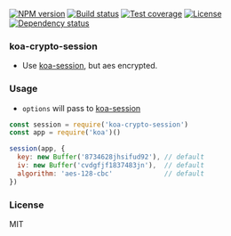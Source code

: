 [![NPM version][npm-img]][npm-url]
[![Build status][travis-img]][travis-url]
[![Test coverage][coveralls-img]][coveralls-url]
[![License][license-img]][license-url]
[![Dependency status][david-img]][david-url]

### koa-crypto-session

* Use [koa-session](https://github.com/koajs/session), but aes encrypted.

### Usage

* `options` will pass to [koa-session](https://github.com/koajs/session)

```js
const session = require('koa-crypto-session')
const app = require('koa')()

session(app, {
  key: new Buffer('8734628jhsifud92'), // default
  iv: new Buffer('cvdgfjf1837483jn'),  // default
  algorithm: 'aes-128-cbc'             // default
})
```

### License
MIT

[npm-img]: https://img.shields.io/npm/v/koa-crypto-session.svg?style=flat-square
[npm-url]: https://npmjs.org/package/koa-crypto-session
[travis-img]: https://img.shields.io/travis/onebook/koa-crypto-session.svg?style=flat-square
[travis-url]: https://travis-ci.org/onebook/koa-crypto-session
[coveralls-img]: https://img.shields.io/coveralls/onebook/koa-crypto-session.svg?style=flat-square
[coveralls-url]: https://coveralls.io/r/onebook/koa-crypto-session?branch=master
[license-img]: https://img.shields.io/badge/license-MIT-green.svg?style=flat-square
[license-url]: http://opensource.org/licenses/MIT
[david-img]: https://img.shields.io/david/onebook/koa-crypto-session.svg?style=flat-square
[david-url]: https://david-dm.org/onebook/koa-crypto-session
